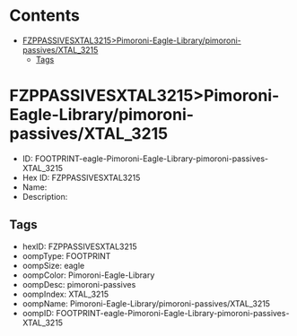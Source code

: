 



Contents
========

* [FZPPASSIVESXTAL3215>Pimoroni-Eagle-Library/pimoroni-passives/XTAL_3215](#fzppassivesxtal3215pimoroni-eagle-librarypimoroni-passivesxtal_3215)
	* [Tags](#tags)

# FZPPASSIVESXTAL3215>Pimoroni-Eagle-Library/pimoroni-passives/XTAL_3215

- ID: FOOTPRINT-eagle-Pimoroni-Eagle-Library-pimoroni-passives-XTAL_3215
- Hex ID: FZPPASSIVESXTAL3215
- Name: 
- Description: 

## Tags

- hexID: FZPPASSIVESXTAL3215
- oompType: FOOTPRINT
- oompSize: eagle
- oompColor: Pimoroni-Eagle-Library
- oompDesc: pimoroni-passives
- oompIndex: XTAL_3215
- oompName: Pimoroni-Eagle-Library/pimoroni-passives/XTAL_3215
- oompID: FOOTPRINT-eagle-Pimoroni-Eagle-Library-pimoroni-passives-XTAL_3215
